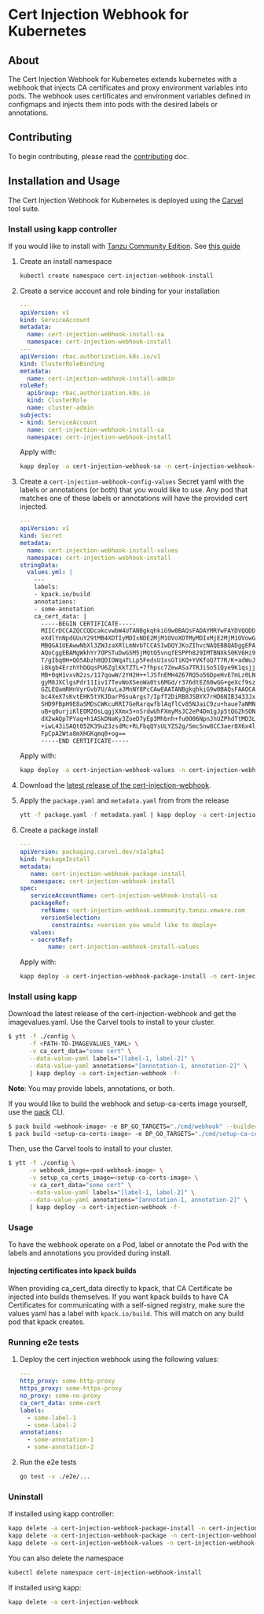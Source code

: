 # Cert Injection Webhook for Kubernetes

## About

The Cert Injection Webhook for Kubernetes extends kubernetes with a webhook that injects
CA certificates and proxy environment variables into pods. The webhook uses certificates and
environment variables defined in configmaps and injects them into pods with the desired labels or annotations.

## Contributing

To begin contributing, please read the [contributing](CONTRIBUTING.md) doc.

## Installation and Usage

The Cert Injection Webhook for Kubernetes is deployed using the [Carvel](hhttps://carvel.dev/) tool suite.

### Install using kapp controller
If you would like to install with [Tanzu Community Edition](https://tanzucommunityedition.io/). See [this guide](packaging/README.md)
1. Create an install namespace
   ```bash
   kubectl create namespace cert-injection-webhook-install
   ```

2. Create a service account and role binding for your installation

   ```yaml
   ---
   apiVersion: v1
   kind: ServiceAccount
   metadata:
     name: cert-injection-webhook-install-sa
     namespace: cert-injection-webhook-install
   ---
   apiVersion: rbac.authorization.k8s.io/v1
   kind: ClusterRoleBinding
   metadata:
     name: cert-injection-webhook-install-admin
   roleRef:
     apiGroup: rbac.authorization.k8s.io
     kind: ClusterRole
     name: cluster-admin
   subjects:
   - kind: ServiceAccount
     name: cert-injection-webhook-install-sa
     namespace: cert-injection-webhook-install
   ```

   Apply with:
   ```bash
   kapp deploy -a cert-injection-webhook-sa -n cert-injection-webhook-install -f <PATH-TO-SERVICE-ACCOUNT-YAML>
   ```

3. Create a `cert-injection-webhook-config-values` Secret yaml with the labels or annotations (or both) that you would like to use.
   Any pod that matches one of these labels or annotations will have the provided cert injected.

   ```yaml
   ---
   apiVersion: v1
   kind: Secret
   metadata:
     name: cert-injection-webhook-install-values
     namespace: cert-injection-webhook-install
   stringData:
     values.yml: |
       ---
       labels:
       - kpack.io/build
       annotations:
       - some-annotation
       ca_cert_data: |
         -----BEGIN CERTIFICATE-----
         MIICrDCCAZQCCQDcakcvwbW4UTANBgkqhkiG9w0BAQsFADAYMRYwFAYDVQQDDA1t
         eXdlYnNpdGUuY29tMB4XDTIyMDIxNDE2MjM1OVoXDTMyMDIxMjE2MjM1OVowGDEW
         MBQGA1UEAwwNbXl3ZWJzaXRlLmNvbTCCASIwDQYJKoZIhvcNAQEBBQADggEPADCC
         AQoCggEBAMgWkhYr7OPSTuDwGSM5jMQtO5vnqfESPPh829IMTBNXkS0KV6Hi90ka
         T/gIbq0H+QO5Abzh8QDIOWqaTLLp5FedsU1xsGTiKQ+YVKfoQ7T7R/K+adWuJL6H
         i8kgb4ErzhYhDQqsPU6ZglKkTZTL+7fhpsc7ZewASa7TRJiSo51Qye9K1qsjj3Wd
         MB+0qH1vxvN2zs/117qowW/2YH2H++lJSfnEMH4Z67RQ5o56DpeHvE7mLz0LNVu/
         gyM8JXClgsPdr11Iiv17TevWoXSeoWa0ts6MGd/r376dtEZ60wGG+geXcf9szAx1
         GZLEQamRHnVyrGvb7U/AvLaJMnNY8PcCAwEAATANBgkqhkiG9w0BAQsFAAOCAQEA
         bc4XeX7sKvtEHK5tYKJDarP6suArgs7/IpfT2DiRB8JSBYX7rHD6NIB3433JxQfc
         SHD9FBpH9E8aSMDsCWKcuRRI7GeRarqwfblAqflCv85NJaiC9zu+haue7aNMNnwA
         uB+q0urjiKlEOM2OsLqgjXXmx5+nSrdwUhFXmyMsJC2eP4Dm1gJp5tQG2hSONC7w
         dX2wAQp7PYaq+h1ASkDNaKy3ZoeD7yEp3Mhbnh+fu0O06NpnJhUZPhdTtMD3LYPJ
         +iwL43iSAQt05ZK39u23zsdMc+RLFbqQYsULYZS2g/SmcSnw8CC3aer8X6x4lEw7
         FpCpA2Wta8mXHGKqmq0+og==
         -----END CERTIFICATE-----
   ```

   Apply with:
   ```bash
   kapp deploy -a cert-injection-webhook-values -n cert-injection-webhook-install -f <PATH-TO-PACKAGE-SECRET-YAML>
   ```

4. Download the [latest release of the cert-injection-webhook](https://github.com/vmware-tanzu/cert-injection-webhook/releases).

5. Apply the `package.yaml` and `metadata.yaml` from from the release
   ```bash
   ytt -f package.yaml -f metadata.yaml | kapp deploy -a cert-injection-webhook-package -n cert-injection-webhook-install
   ```
   
6. Create a package install

   ```yaml
   ---
   apiVersion: packaging.carvel.dev/v1alpha1
   kind: PackageInstall
   metadata:
      name: cert-injection-webhook-package-install
      namespace: cert-injection-webhook-install 
   spec:
      serviceAccountName: cert-injection-webhook-install-sa
      packageRef:
         refName: cert-injection-webhook.community.tanzu.vmware.com
         versionSelection:
            constraints: <version you would like to deploy>
      values:
      - secretRef:
           name: cert-injection-webhook-install-values
   ```

   Apply with:
   ```bash
   kapp deploy -a cert-injection-webhook-package-install -n cert-injection-webhook-install -f <PATH-TO-PACKAGE-INSTALL-YAML>
   ```

### Install using kapp
Download the latest release of the cert-injection-webhook and get the imagevalues.yaml.
Use the Carvel tools to install to your cluster.

```bash
$ ytt -f ./config \
      -f <PATH-TO-IMAGEVALUES_YAML> \
      -v ca_cert_data="some cert" \
      --data-value-yaml labels="[label-1, label-2]" \
      --data-value-yaml annotations="[annotation-1, annotation-2]" \
      | kapp deploy -a cert-injection-webhook -f-
```
**Note**: You may provide labels, annotations, or both.

If you would like to build the webhook and setup-ca-certs image yourself,
use the [pack](https://github.com/buildpacks/pack) CLI.

```bash
$ pack build <webhook-image> -e BP_GO_TARGETS="./cmd/webhook" --builder paketobuildpacks/builder:base --publish
$ pack build <setup-ca-certs-image> -e BP_GO_TARGETS="./cmd/setup-ca-certs" --builder paketobuildpacks/builder:base --publish
```

Then, use the Carvel tools to install to your cluster.

```bash
$ ytt -f ./config \
      -v webhook_image=<pod-webhook-image> \
      -v setup_ca_certs_image=<setup-ca-certs-image> \
      -v ca_cert_data="some cert" \
      --data-value-yaml labels="[label-1, label-2]" \
      --data-value-yaml annotations="[annotation-1, annotation-2]" \
      | kapp deploy -a cert-injection-webhook -f-
```

### Usage

To have the webhook operate on a Pod, label or annotate the Pod with the labels and annotations you provided during install.

#### Injecting certificates into kpack builds

When providing ca_cert_data directly to kpack, that CA Certificate be injected into builds themselves.
If you want kpack builds to have CA Certificates for communicating with a self-signed registry,
make sure the values yaml has a label with `kpack.io/build`. This will match on any build pod that kpack creates.

### Running e2e tests

1. Deploy the cert injection webhook using the following values:

   ```yaml
   ---
   http_proxy: some-http-proxy
   https_proxy: some-https-proxy
   no_proxy: some-no-proxy
   ca_cert_data: some-cert
   labels:
     - some-label-1
     - some-label-2
   annotations:
     - some-annotation-1
     - some-annotation-2
   ```

2. Run the e2e tests

   ```bash
   go test -v ./e2e/...
   ```

### Uninstall
If installed using kapp controller:
```bash
kapp delete -a cert-injection-webhook-package-install -n cert-injection-webhook-install
kapp delete -a cert-injection-webhook-package -n cert-injection-webhook-install
kapp delete -a cert-injection-webhook-values -n cert-injection-webhook-install
 ````

You can also delete the namespace

```bash
kubectl delete namespace cert-injection-webhook-install
```

If installed using kapp:
```bash
kapp delete -a cert-injection-webhook
```
